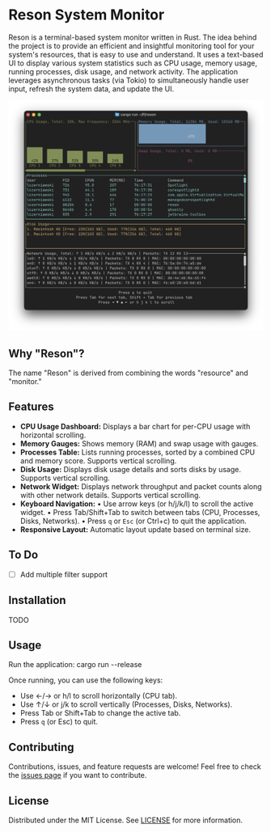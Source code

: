 # Reson System Monitor

Reson is a terminal-based system monitor written in Rust.
The idea behind the project is to provide an efficient and insightful monitoring tool for your system's resources, that is easy to use and understand.
It uses a text-based UI to display various system statistics such as CPU usage, memory usage, running processes, disk usage, and network activity.
The application leverages asynchronous tasks (via Tokio) to simultaneously handle user input, refresh the system data, and update the UI.

![Application Screenshot](screenshots/app_window.png)

## Why "Reson"?

The name "Reson" is derived from combining the words "resource" and "monitor."

## Features

- **CPU Usage Dashboard:** Displays a bar chart for per-CPU usage with horizontal scrolling.
- **Memory Gauges:** Shows memory (RAM) and swap usage with gauges.
- **Processes Table:** Lists running processes, sorted by a combined CPU and memory score. Supports vertical scrolling.
- **Disk Usage:** Displays disk usage details and sorts disks by usage. Supports vertical scrolling.
- **Network Widget:** Displays network throughput and packet counts along with other network details. Supports vertical scrolling.
- **Keyboard Navigation:**
  • Use arrow keys (or h/j/k/l) to scroll the active widget.
  • Press Tab/Shift+Tab to switch between tabs (CPU, Processes, Disks, Networks).
  • Press `q` or `Esc` (or Ctrl+c) to quit the application.
- **Responsive Layout:** Automatic layout update based on terminal size.

## To Do
- [ ] Add multiple filter support

## Installation

TODO

## Usage

Run the application:
   cargo run --release

Once running, you can use the following keys:
- Use ←/→ or h/l to scroll horizontally (CPU tab).
- Use ↑/↓ or j/k to scroll vertically (Processes, Disks, Networks).
- Press Tab or Shift+Tab to change the active tab.
- Press `q` (or Esc) to quit.

## Contributing

Contributions, issues, and feature requests are welcome!
Feel free to check the [issues page](https://github.com/yourusername/reson/issues) if you want to contribute.

## License

Distributed under the MIT License. See [LICENSE](LICENSE) for more information.
